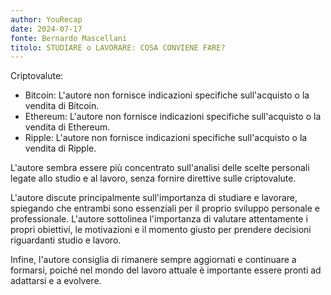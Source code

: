 ```yaml
---
author: YouRecap
date: 2024-07-17
fonte: Bernardo Mascellani
titolo: STUDIARE o LAVORARE: COSA CONVIENE FARE?
---
```


Criptovalute:
- Bitcoin: L'autore non fornisce indicazioni specifiche sull'acquisto o la vendita di Bitcoin.
- Ethereum: L'autore non fornisce indicazioni specifiche sull'acquisto o la vendita di Ethereum.
- Ripple: L'autore non fornisce indicazioni specifiche sull'acquisto o la vendita di Ripple.

L'autore sembra essere più concentrato sull'analisi delle scelte personali legate allo studio e al lavoro, senza fornire direttive sulle criptovalute.

L'autore discute principalmente sull'importanza di studiare e lavorare, spiegando che entrambi sono essenziali per il proprio sviluppo personale e professionale. L'autore sottolinea l'importanza di valutare attentamente i propri obiettivi, le motivazioni e il momento giusto per prendere decisioni riguardanti studio e lavoro.

Infine, l'autore consiglia di rimanere sempre aggiornati e continuare a formarsi, poiché nel mondo del lavoro attuale è importante essere pronti ad adattarsi e a evolvere.
